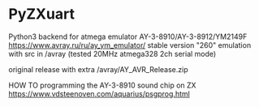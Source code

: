 # PyZXuart
Python3 backend for atmega emulator AY-3-8910/AY-3-8912/YM2149F
https://www.avray.ru/ru/ay_ym_emulator/
stable version "260" emulation with src in /avray (tested 20MHz atmega328 2ch serial mode)

original release with extra /avray/AY_AVR_Release.zip

HOW TO programming the AY-3-8910 sound chip on ZX
https://www.vdsteenoven.com/aquarius/psgprog.html